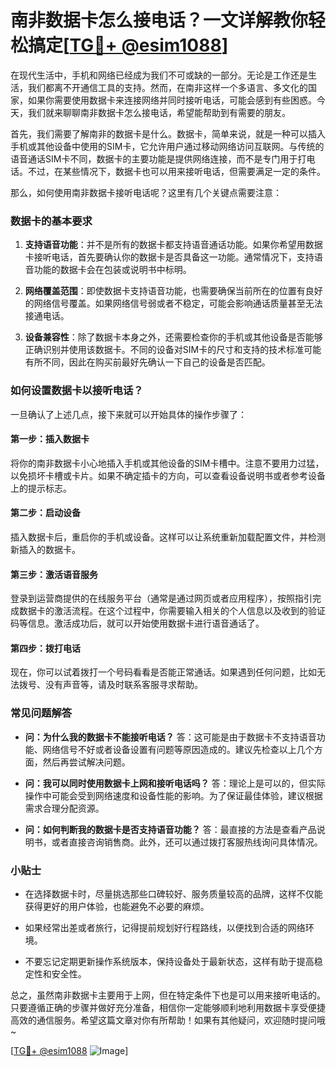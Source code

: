 # 南非数据卡怎么接电话？一文详解教你轻松搞定[[TG💪+ @esim1088](https://t.me/s/esim1088)]

在现代生活中，手机和网络已经成为我们不可或缺的一部分。无论是工作还是生活，我们都离不开通信工具的支持。然而，在南非这样一个多语言、多文化的国家，如果你需要使用数据卡来连接网络并同时接听电话，可能会感到有些困惑。今天，我们就来聊聊南非数据卡怎么接电话，希望能帮助到有需要的朋友。

首先，我们需要了解南非的数据卡是什么。数据卡，简单来说，就是一种可以插入手机或其他设备中使用的SIM卡，它允许用户通过移动网络访问互联网。与传统的语音通话SIM卡不同，数据卡的主要功能是提供网络连接，而不是专门用于打电话。不过，在某些情况下，数据卡也可以用来接听电话，但需要满足一定的条件。

那么，如何使用南非数据卡接听电话呢？这里有几个关键点需要注意：

### 数据卡的基本要求

1. **支持语音功能**：并不是所有的数据卡都支持语音通话功能。如果你希望用数据卡接听电话，首先要确认你的数据卡是否具备这一功能。通常情况下，支持语音功能的数据卡会在包装或说明书中标明。

2. **网络覆盖范围**：即使数据卡支持语音功能，也需要确保当前所在的位置有良好的网络信号覆盖。如果网络信号弱或者不稳定，可能会影响通话质量甚至无法接通电话。

3. **设备兼容性**：除了数据卡本身之外，还需要检查你的手机或其他设备是否能够正确识别并使用该数据卡。不同的设备对SIM卡的尺寸和支持的技术标准可能有所不同，因此在购买前最好先确认一下自己的设备是否匹配。

### 如何设置数据卡以接听电话？

一旦确认了上述几点，接下来就可以开始具体的操作步骤了：

#### 第一步：插入数据卡
将你的南非数据卡小心地插入手机或其他设备的SIM卡槽中。注意不要用力过猛，以免损坏卡槽或卡片。如果不确定插卡的方向，可以查看设备说明书或者参考设备上的提示标志。

#### 第二步：启动设备
插入数据卡后，重启你的手机或设备。这样可以让系统重新加载配置文件，并检测新插入的数据卡。

#### 第三步：激活语音服务
登录到运营商提供的在线服务平台（通常是通过网页或者应用程序），按照指引完成数据卡的激活流程。在这个过程中，你需要输入相关的个人信息以及收到的验证码等信息。激活成功后，就可以开始使用数据卡进行语音通话了。

#### 第四步：拨打电话
现在，你可以试着拨打一个号码看看是否能正常通话。如果遇到任何问题，比如无法拨号、没有声音等，请及时联系客服寻求帮助。

### 常见问题解答

- **问：为什么我的数据卡不能接听电话？**
  答：这可能是由于数据卡不支持语音功能、网络信号不好或者设备设置有问题等原因造成的。建议先检查以上几个方面，然后再尝试解决问题。

- **问：我可以同时使用数据卡上网和接听电话吗？**
  答：理论上是可以的，但实际操作中可能会受到网络速度和设备性能的影响。为了保证最佳体验，建议根据需求合理分配资源。

- **问：如何判断我的数据卡是否支持语音功能？**
  答：最直接的方法是查看产品说明书，或者直接咨询销售商。此外，还可以通过拨打客服热线询问具体情况。

### 小贴士

- 在选择数据卡时，尽量挑选那些口碑较好、服务质量较高的品牌，这样不仅能获得更好的用户体验，也能避免不必要的麻烦。
  
- 如果经常出差或者旅行，记得提前规划好行程路线，以便找到合适的网络环境。

- 不要忘记定期更新操作系统版本，保持设备处于最新状态，这样有助于提高稳定性和安全性。

总之，虽然南非数据卡主要用于上网，但在特定条件下也是可以用来接听电话的。只要遵循正确的步骤并做好充分准备，相信你一定能够顺利地利用数据卡享受便捷高效的通信服务。希望这篇文章对你有所帮助！如果有其他疑问，欢迎随时提问哦~

[[TG💪+ @esim1088](https://t.me/s/esim1088) ![Image](https://i.postimg.cc/4NQfJmqS/Snipaste-2025-05-13-00-14-12.png)]